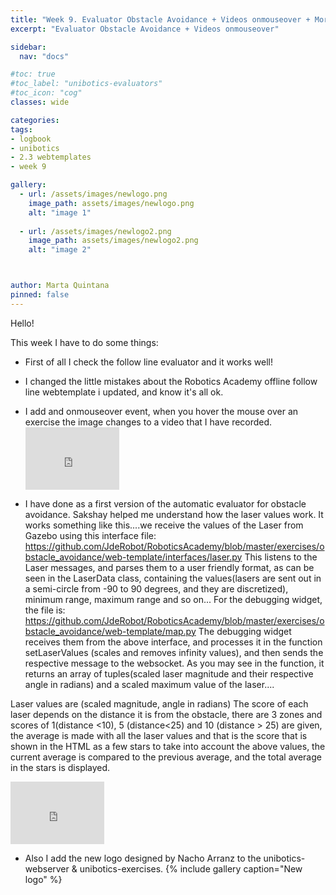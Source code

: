 ```yaml
---
title: "Week 9. Evaluator Obstacle Avoidance + Videos onmouseover + More 18/1/2020"
excerpt: "Evaluator Obstacle Avoidance + Videos onmouseover"

sidebar:
  nav: "docs"

#toc: true
#toc_label: "unibotics-evaluators"
#toc_icon: "cog"
classes: wide

categories:
tags:
- logbook
- unibotics
- 2.3 webtemplates
- week 9

gallery:
  - url: /assets/images/newlogo.png
    image_path: assets/images/newlogo.png
    alt: "image 1"
    
  - url: /assets/images/newlogo2.png
    image_path: assets/images/newlogo2.png
    alt: "image 2"



author: Marta Quintana
pinned: false
---
```



Hello! 

This week I have to do some things:

- First of all I check the follow line evaluator and it works well! 
- I changed the little mistakes about the Robotics Academy offline follow line webtemplate i updated, and know it's all ok.

- I add and onmouseover event, when you hover the mouse over an exercise the image changes to a video that I have recorded. 
      <iframe width="150" height="100" src="https://youtube.com/embed/NC2YURcm7fI" frameborder="0" allow="autoplay; encrypted-media" allowfullscreen></iframe> 

- I have done as a first version of the automatic evaluator for obstacle avoidance. 
      Sakshay helped me understand how the laser values work.
      It works something like this....we receive the values of the Laser from Gazebo using this interface file: https://github.com/JdeRobot/RoboticsAcademy/blob/master/exercises/obstacle_avoidance/web-template/interfaces/laser.py
      This listens to the Laser messages, and parses them to a user friendly format, as can be seen in the LaserData class, containing the values(lasers are sent out in a semi-circle from -90 to 90 degrees, and they are discretized), minimum range, maximum range and so on...
      For the debugging widget, the file is: https://github.com/JdeRobot/RoboticsAcademy/blob/master/exercises/obstacle_avoidance/web-template/map.py
      The debugging widget receives them from the above interface, and processes it in the function setLaserValues (scales and removes infinity values), and then sends the respective message to the websocket. As you may see in the function, it returns an array of tuples(scaled laser magnitude and their respective angle in radians) and a scaled maximum value of the laser....

Laser values are (scaled magnitude, angle in radians)
The score of each laser depends on the distance it is from the obstacle, there are 3 zones and scores of 1(distance <10), 5 (distance<25) and 10 (distance > 25) are given, the average is made with all the laser values 
and that is the score that is shown in the HTML as a few stars to take into account the above values, the current average is compared to the previous average, and the total average in the stars is displayed.
<iframe width="150" height="100" src="https://youtube.com/embed/NC2YURcm7fI" frameborder="0" allow="autoplay; encrypted-media" allowfullscreen></iframe> 

- Also I add the new logo designed by Nacho Arranz to the unibotics-webserver & unibotics-exercises.
{% include gallery caption="New logo" %}
